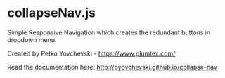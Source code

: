 # collapseNav.js
Simple Responsive Navigation which creates the redundant buttons in dropdown menu.

Created by Petko Yovchevski - https://www.plumtex.com/

Read the documentation here: http://pyovchevski.github.io/collapse-nav